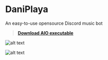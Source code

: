 # DaniPlaya
An easy-to-use opensource Discord music bot

> **[Download AIO executable](https://github.com/Noisec/DaniPlaya/releases/download/1.1.1.3/DaniPlaya_Community.exe)**

![alt text](https://media.discordapp.net/attachments/1051113640733966407/1067145851941699714/image.png)

![alt text](https://media.discordapp.net/attachments/1051113640733966407/1067146969803399248/image.png)
